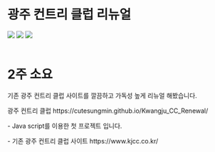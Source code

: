 # 광주 컨트리 클럽 리뉴얼
<span><img src="https://img.shields.io/badge/HTML5-E34F26?style=flat&logo=HTML5&logoColor=white" /></span>
<span><img src="https://img.shields.io/badge/CSS-1572B6?style=flat&logo=css3&logoColor=white" /></span>
<span><img src="https://img.shields.io/badge/Java script-F7DF1E?style=flat&logo=javascript&logoColor=white" /></span>
<br>
<br>
# 2주 소요
기존 광주 컨트리 클럽 사이트를 깔끔하고 가독성 높게 리뉴얼 해봤습니다.
<p>광주 컨트리 클럽 https://cutesungmin.github.io/Kwangju_CC_Renewal/</p>
<p> - Java script를 이용한 첫 프로젝트 입니다.</p>
<p> - 기존 광주 컨트리 클럽 사이트 https://www.kjcc.co.kr/</p>

